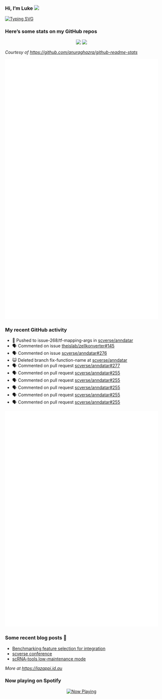 
<!-- README.md is generated from README.Rmd. Please edit that file -->

### Hi, I’m Luke <img src="https://raw.githubusercontent.com/MartinHeinz/MartinHeinz/master/wave.gif" width="30px">

<!-- Customise this at https://readme-typing-svg.demolab.com -->

[![Typing
SVG](https://readme-typing-svg.demolab.com?font=Fira+Code&duration=3000&pause=200&color=9D24F7&center=true&random=true&width=435&lines=Data+scientist;Bioinformatician;Package+developer;Workflow+engineer)](https://git.io/typing-svg)

<!--
**lazappi/lazappi** is a ✨ _special_ ✨ repository because its `README.md` (this file) appears on your GitHub profile.
&#10;Here are some ideas to get you started:
&#10;- 🔭 I’m currently working on ...
- 🌱 I’m currently learning ...
- 👯 I’m looking to collaborate on ...
- 🤔 I’m looking for help with ...
- 💬 Ask me about ...
- 📫 How to reach me: ...
- 😄 Pronouns: ...
- ⚡ Fun fact: ...
-->

### Here’s some stats on my GitHub repos

<p align="center">
<img src="https://github-readme-stats.vercel.app/api?username=lazappi&count_private=true&show_icons=true&theme=buefy&hide_title=True">
<img src="https://github-readme-stats.vercel.app/api/top-langs/?username=lazappi&hide=html&theme=buefy&layout=compact">
</p>

*Courtesy of <https://github.com/anuraghazra/github-readme-stats>*

<p align="center" style="width:100%;">
<img src="https://github.com/lazappi/lazappi/raw/main/github-intro.svg">
</p>

### My recent GitHub activity

- 📨 Pushed to issue-268/tf-mapping-args in
  [scverse/anndatar](https://github.com/scverse/anndatar)
- 🗣 Commented on issue
  [theislab/zellkonverter#145](https://github.com/theislab/zellkonverter#145)
- 🗣 Commented on issue
  [scverse/anndatar#276](https://github.com/scverse/anndatar#276)
- 😺 Deleted branch fix-function-name at
  [scverse/anndatar](https://github.com/scverse/anndatar)
- 🗣 Commented on pull request
  [scverse/anndatar#277](https://github.com/scverse/anndatar#277)
- 🗣 Commented on pull request
  [scverse/anndatar#255](https://github.com/scverse/anndatar#255)
- 🗣 Commented on pull request
  [scverse/anndatar#255](https://github.com/scverse/anndatar#255)
- 🗣 Commented on pull request
  [scverse/anndatar#255](https://github.com/scverse/anndatar#255)
- 🗣 Commented on pull request
  [scverse/anndatar#255](https://github.com/scverse/anndatar#255)
- 🗣 Commented on pull request
  [scverse/anndatar#255](https://github.com/scverse/anndatar#255)

<p align="center" style="width:100%;">
<img src="https://github.com/lazappi/lazappi/raw/main/github-status.svg">
</p>

### Some recent blog posts 📝

- [Benchmarking feature selection for
  integration](https://lazappi.id.au/posts/2025-03-15-feature-selection-benchmark/)
- [scverse
  conference](https://lazappi.id.au/posts/2024-09-15-scverse-conference/)
- [scRNA-tools low-maintenance
  mode](https://lazappi.id.au/posts/2024-03-04-scRNAtools-low-maintenance/)

*More at <https://lazappi.id.au>*

### Now playing on Spotify

<p align="center">
<a href="https://now-playing-profile.lazappi.vercel.app/now-playing?open">
<img src="https://now-playing-profile.lazappi.vercel.app/now-playing" width="256" height="64" alt="Now Playing">
</a>
</p>
